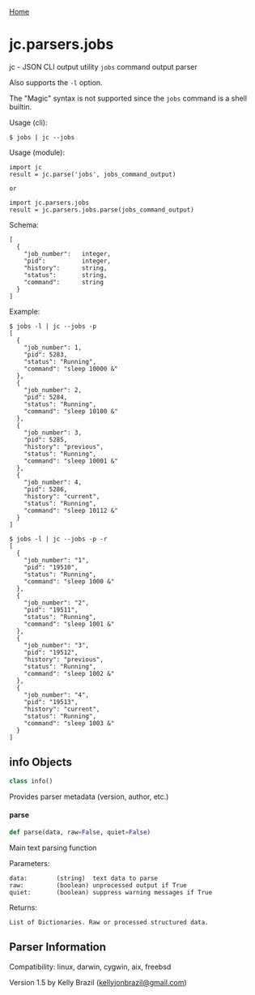 [Home](https://kellyjonbrazil.github.io/jc/)
<a id="jc.parsers.jobs"></a>

# jc.parsers.jobs

jc - JSON CLI output utility `jobs` command output parser

Also supports the `-l` option.

The "Magic" syntax is not supported since the `jobs` command is a shell
builtin.

Usage (cli):

    $ jobs | jc --jobs

Usage (module):

    import jc
    result = jc.parse('jobs', jobs_command_output)

    or

    import jc.parsers.jobs
    result = jc.parsers.jobs.parse(jobs_command_output)

Schema:

    [
      {
        "job_number":   integer,
        "pid":          integer,
        "history":      string,
        "status":       string,
        "command":      string
      }
    ]

Example:

    $ jobs -l | jc --jobs -p
    [
      {
        "job_number": 1,
        "pid": 5283,
        "status": "Running",
        "command": "sleep 10000 &"
      },
      {
        "job_number": 2,
        "pid": 5284,
        "status": "Running",
        "command": "sleep 10100 &"
      },
      {
        "job_number": 3,
        "pid": 5285,
        "history": "previous",
        "status": "Running",
        "command": "sleep 10001 &"
      },
      {
        "job_number": 4,
        "pid": 5286,
        "history": "current",
        "status": "Running",
        "command": "sleep 10112 &"
      }
    ]

    $ jobs -l | jc --jobs -p -r
    [
      {
        "job_number": "1",
        "pid": "19510",
        "status": "Running",
        "command": "sleep 1000 &"
      },
      {
        "job_number": "2",
        "pid": "19511",
        "status": "Running",
        "command": "sleep 1001 &"
      },
      {
        "job_number": "3",
        "pid": "19512",
        "history": "previous",
        "status": "Running",
        "command": "sleep 1002 &"
      },
      {
        "job_number": "4",
        "pid": "19513",
        "history": "current",
        "status": "Running",
        "command": "sleep 1003 &"
      }
    ]

<a id="jc.parsers.jobs.info"></a>

## info Objects

```python
class info()
```

Provides parser metadata (version, author, etc.)

<a id="jc.parsers.jobs.parse"></a>

#### parse

```python
def parse(data, raw=False, quiet=False)
```

Main text parsing function

Parameters:

    data:        (string)  text data to parse
    raw:         (boolean) unprocessed output if True
    quiet:       (boolean) suppress warning messages if True

Returns:

    List of Dictionaries. Raw or processed structured data.

## Parser Information
Compatibility:  linux, darwin, cygwin, aix, freebsd

Version 1.5 by Kelly Brazil (kellyjonbrazil@gmail.com)

